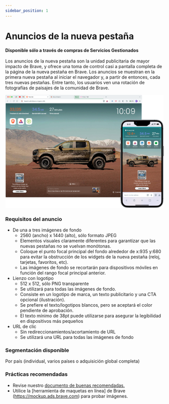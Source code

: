 ```yaml
---
sidebar_position: 1
---
```


# Anuncios de la nueva pestaña

**Disponible sólo a través de compras de Servicios Gestionados** <br /><br />
Los anuncios de la nueva pestaña son la unidad publicitaria de mayor impacto de Brave, y ofrece una toma de control casi a pantalla completa de la página de la nueva pestaña en Brave. Los anuncios se muestran en la primera nueva pestaña al iniciar el navegador y, a partir de entonces, cada tres nuevas pestañas. Entre tanto, los usuarios ven una rotación de fotografías de paisajes de la comunidad de Brave.

![NTT.png](/img/NTT.png)

### Requisitos del anuncio

- De una a tres imágenes de fondo
  - 2560 (ancho) x 1440 (alto), sólo formato JPEG
  - Elementos visuales claramente diferentes para garantizar que las nuevas pestañas no se vuelvan monótonas.
  - Coloque el punto focal principal del fondo alrededor de x:935 y:680 para evitar la obstrucción de los widgets de la nueva pestaña (reloj, tarjetas, favoritos, etc).
  - Las imágenes de fondo se recortarán para dispositivos móviles en función del rango focal principal anterior.
- Lienzo con logotipo
  - 512 x 512, sólo PNG transparente
  - Se utilizará para todas las imágenes de fondo.
  - Consiste en un logotipo de marca, un texto publicitario y una CTA opcional (ilustración).
  - Se prefiere el texto/logotipos blancos, pero se aceptará el color pendiente de aprobación.
  - El texto mínimo de 38pt puede utilizarse para asegurar la legibilidad en dispositivos más pequeños
- URL de clic
  - Sin redireccionamientos/acortamiento de URL
  - Se utilizará una URL para todas las imágenes de fondo

### Segmentación disponible

Por país (individual, varios países o adquisición global completa)

### Prácticas recomendadas

- Revise nuestro [documento de buenas recomendadas.](https://drive.google.com/file/d/1-3YtHvFeqLbWc243dlffy4TIFUkx4w7i/view?usp=drive_link)
- Utilice la [herramienta de maquetas en línea] de Brave (https://mockup.ads.brave.com) para probar imágenes.
